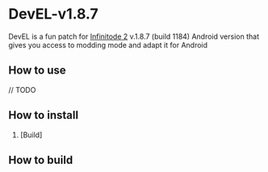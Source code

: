 # DevEL-v1.8.7

DevEL is a fun patch for [Infinitode 2](https://infinitode.prineside.com/) v.1.8.7 (build 1184) Android version that gives you access to modding mode and adapt it for Android

## How to use

  // TODO

## How to install

1. [Build]

## How to build
